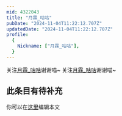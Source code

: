 ```yaml
---
mid: 4322043
title: "月霖_咕咕"
pubDate: "2024-11-04T11:22:12.707Z"
updatedDate: "2024-11-04T11:22:12.707Z"
profile:
  {
    Nickname: ["月霖_咕咕"],
  }
---
```


关注[月霖_咕咕](https://space.bilibili.com/4322043)谢谢喵~ 关注[月霖_咕咕](https://space.bilibili.com/4322043)谢谢喵~

## 此条目有待补充
你可以在[这里](https://github.com/Yuhanawa/VTuber.ICU-Content/edit/master/v/月霖_咕咕/index.md)编辑本文
